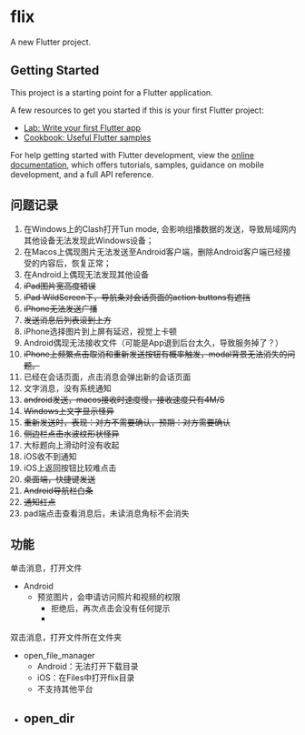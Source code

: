 # flix

A new Flutter project.

## Getting Started

This project is a starting point for a Flutter application.

A few resources to get you started if this is your first Flutter project:

- [Lab: Write your first Flutter app](https://docs.flutter.dev/get-started/codelab)
- [Cookbook: Useful Flutter samples](https://docs.flutter.dev/cookbook)

For help getting started with Flutter development, view the
[online documentation](https://docs.flutter.dev/), which offers tutorials,
samples, guidance on mobile development, and a full API reference.

## 问题记录
1. 在Windows上的Clash打开Tun mode, 会影响组播数据的发送，导致局域网内其他设备无法发现此Windows设备；
2. 在Macos上偶现图片无法发送至Android客户端，删除Android客户端已经接受的内容后，恢复正常；
3. 在Android上偶现无法发现其他设备
4. ~~iPad图片宽高度错误~~
5. ~~iPad WildScreen下，导航条对会话页面的action buttons有遮挡~~
6. ~~iPhone无法发送广播~~
7. ~~发送消息后列表滚到上方~~
8. iPhone选择图片到上屏有延迟，视觉上卡顿
9. Android偶现无法接收文件（可能是App退到后台太久，导致服务掉了？）
10. ~~iPhone上频繁点击取消和重新发送按钮有概率触发，modal背景无法消失的问题。~~
11. 已经在会话页面，点击消息会弹出新的会话页面
12. 文字消息，没有系统通知
13. ~~android发送，macos接收时速度慢，接收速度只有4M/S~~
14. ~~Windows上文字显示怪异~~
15. ~~重新发送时，表现：对方不需要确认，预期：对方需要确认~~
16. ~~侧边栏点击水波纹形状怪异~~
17. 大标题向上滑动时没有收起
18. iOS收不到通知
19. iOS上返回按钮比较难点击
20. ~~桌面端，快捷键发送~~
21. ~~Android导航栏白条~~
22. ~~通知红点~~
23. pad端点击查看消息后，未读消息角标不会消失

## 功能
单击消息，打开文件
- Android
  - 预览图片，会申请访问照片和视频的权限
    - 拒绝后，再次点击会没有任何提示
    - 
双击消息，打开文件所在文件夹
- open_file_manager
  - Android：无法打开下载目录
  - iOS：在Files中打开flix目录
  - 不支持其他平台
- open_dir
  - 
